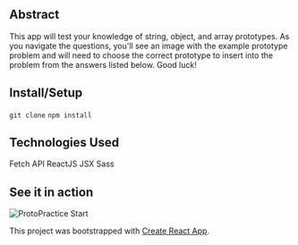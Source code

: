 ## Abstract
This app will test your knowledge of string, object, and array prototypes. As you navigate the questions, you'll see an image with the example prototype problem and will need to choose the correct prototype to insert into the problem from the answers listed below. Good luck!

## Install/Setup
```git clone```
```npm install```

## Technologies Used
Fetch API
ReactJS
JSX
Sass

## See it in action

![ProtoPractice Start](http://url/to/img.png)



This project was bootstrapped with [Create React App](https://github.com/facebook/create-react-app).

